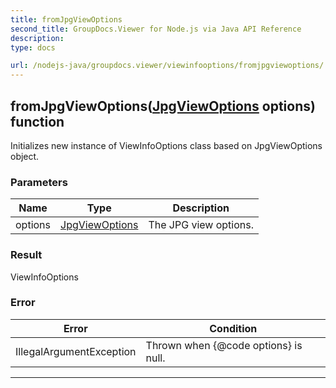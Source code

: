 ```yaml
---
title: fromJpgViewOptions
second_title: GroupDocs.Viewer for Node.js via Java API Reference
description: 
type: docs

url: /nodejs-java/groupdocs.viewer/viewinfooptions/fromjpgviewoptions/
---
```


## fromJpgViewOptions([JpgViewOptions](../../jpgviewoptions) options)  function

 Initializes new instance of  ViewInfoOptions class based on  JpgViewOptions object.
 

### Parameters

| Name | Type | Description |
| --- | --- | --- |
| options | [JpgViewOptions](../../jpgviewoptions) | The JPG view options. |

### Result
ViewInfoOptions

### Error

| Error | Condition |
| --- | --- |
 | IllegalArgumentException | Thrown when {@code options} is null. |


---


